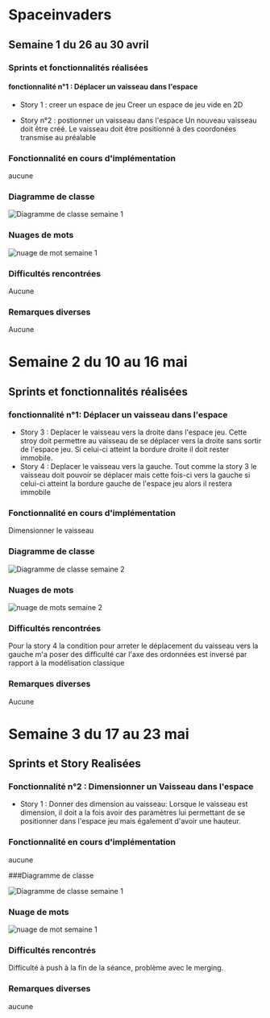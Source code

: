 # Spaceinvaders

## Semaine 1 du 26 au 30 avril

### Sprints et fonctionnalités réalisées

#### fonctionnalité n°1 : Déplacer un vaisseau dans l'espace

- Story 1 : creer un espace de jeu 
Creer un espace de jeu vide en 2D

- Story n°2 : postionner un vaisseau dans l'espace
Un nouveau vaisseau doit être créé. 
Le vaisseau doit être positionné à des coordonées transmise au préalable 

### Fonctionnalité en cours d'implémentation
aucune

### Diagramme de classe

![Diagramme de classe semaine 1](/images/diagrame_de_classe.png)

### Nuages de mots

![nuage de mot semaine 1](/images/nuage_de_mot_semaine_1.png)

### Difficultés rencontrées
Aucune

### Remarques diverses 
Aucune

# Semaine 2 du 10 au 16 mai

## Sprints et fonctionnalités réalisées

### fonctionnalité n°1: Déplacer un vaisseau dans l'espace 

- Story 3 : Deplacer le vaisseau vers la droite dans l'espace jeu. Cette stroy doit permettre au vaisseau de se déplacer vers la droite sans sortir de l'espace jeu. Si celui-ci atteint la bordure droite il doit rester immobile.
- Story 4 : Deplacer le vaisseau vers la gauche. Tout comme la story 3 le vaisseau doit pouvoir se déplacer mais cette fois-ci vers la gauche si celui-ci atteint la bordure gauche de l'espace jeu alors il restera immobile
 

### Fonctionnalité en cours d'implémentation
Dimensionner le vaisseau

### Diagramme de classe
![Diagramme de classe semaine 2](/images/diagramme_de_classe_semaine2.png)


### Nuages de mots

![nuage de mots semaine 2](/images/nuages_de_mot_semaine2.png)

### Difficultés rencontrées
Pour la story 4 la condition pour arreter le déplacement du vaisseau vers la gauche m'a poser des difficulté car l'axe des ordonnées est inversé par rapport à la modélisation classique

### Remarques diverses 
Aucune


# Semaine 3 du 17 au 23 mai

## Sprints et Story Realisées

### Fonctionnalité n°2 : Dimensionner un Vaisseau dans l'espace

- Story 1 : Donner des dimension au vaisseau: Lorsque le vaisseau est dimension, il doit a la fois avoir des paramètres lui permettant de se positionner dans l'espace jeu mais également d'avoir une hauteur.

### Fonctionnalité en cours d'implémentation

aucune

###Diagramme de classe

![Diagramme de classe semaine 1](/images/diagramme_de_classe_semaine_3.png)

### Nuage de mots

![nuage de mot semaine 1](/images/nuage_de_mot_semaine_3.png)

### Difficultés rencontrés

Difficulté à push à la fin de la séance, problème avec le merging.

### Remarques diverses 

aucune

